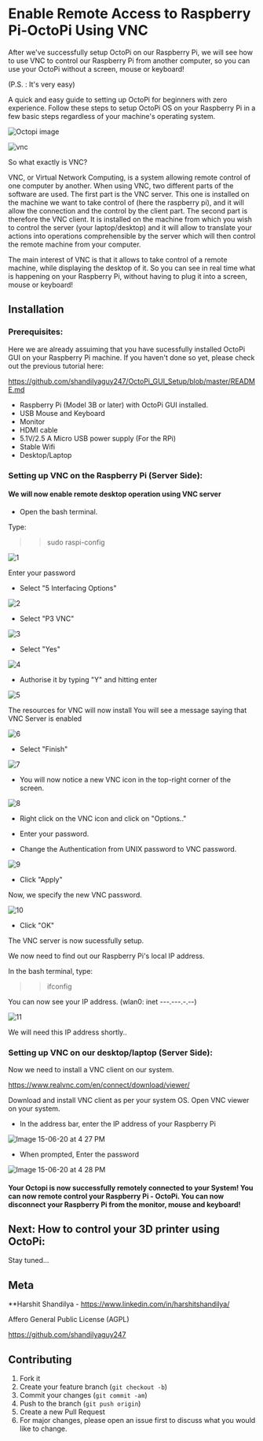 # Enable Remote Access to Raspberry Pi-OctoPi Using VNC
After we've successfully setup OctoPi on our Raspberry Pi, we will see how to use VNC to control our Raspberry Pi from another computer, so you can use your OctoPi without a screen, mouse or keyboard! 

(P.S. : It's very easy)

A quick and easy guide to setting up OctoPi for beginners with zero experience. Follow these steps to setup OctoPi OS on your Raspberry Pi in a few basic steps regardless of your machine's operating system.

![Octopi image](https://user-images.githubusercontent.com/64366648/84556016-58e23580-ad20-11ea-9105-232916981913.jpg)

![vnc](https://user-images.githubusercontent.com/64366648/84674897-d4fc9900-af2b-11ea-9b1c-be0ee10a852d.png)

So what exactly is VNC? 

VNC, or Virtual Network Computing, is a system allowing remote control of one computer by another. When using VNC, two different parts of the software are used.
The first part is the VNC server. This one is installed on the machine we want to take control of (here the raspberry pi), and it will allow the connection and the control by the client part.
The second part is therefore the VNC client. It is installed on the machine from which you wish to control the server (your laptop/desktop) and it will allow to translate your actions into operations comprehensible by the server which will then control the remote machine from your computer.

The main interest of VNC is that it allows to take control of a remote machine, while displaying the desktop of it. So you can see in real time what is happening on your Raspberry Pi, without having to plug it into a screen, mouse or keyboard!

## Installation

### Prerequisites:

Here we are already assuiming that you have sucessfully installed OctoPi GUI on your Raspberry Pi machine. If you haven't done so yet, please check out the previous tutorial here: 

https://github.com/shandilyaguy247/OctoPi_GUI_Setup/blob/master/README.md

* Raspberry Pi (Model 3B or later) with OctoPi GUI installed.
* USB Mouse and Keyboard
* Monitor 
* HDMI cable
* 5.1V/2.5 A Micro USB power supply (For the RPi)
* Stable Wifi
* Desktop/Laptop

### Setting up VNC on the Raspberry Pi (Server Side):

#### We will now enable remote desktop operation using VNC server

* Open the bash terminal.

Type:

>> sudo raspi-config

![1](https://user-images.githubusercontent.com/64366648/84674994-f2316780-af2b-11ea-9f01-396d8d1bb1ad.png)

Enter your password

* Select "5 Interfacing Options"

![2](https://user-images.githubusercontent.com/64366648/84675044-01181a00-af2c-11ea-879c-980b4b54b191.png)

* Select "P3 VNC"

![3](https://user-images.githubusercontent.com/64366648/84675092-10976300-af2c-11ea-8791-62401a115eb7.png)

* Select "Yes"
  
![4](https://user-images.githubusercontent.com/64366648/84675132-2016ac00-af2c-11ea-92f3-0ca782f889f1.png)

* Authorise it by typing "Y" and hitting enter

![5](https://user-images.githubusercontent.com/64366648/84675254-463c4c00-af2c-11ea-8ef2-466700144105.png)

The resources for VNC will now install
You will see a message saying that VNC Server is enabled

![6](https://user-images.githubusercontent.com/64366648/84675337-679d3800-af2c-11ea-89ff-b106f0d45ccf.png)

* Select "Finish"
  
![7](https://user-images.githubusercontent.com/64366648/84675379-7683ea80-af2c-11ea-9250-5a5d7fa6025b.png)

* You will now notice a new VNC icon in the top-right corner of the screen.

![8](https://user-images.githubusercontent.com/64366648/84675426-83a0d980-af2c-11ea-861c-7eb844c49b61.png)

* Right click on the VNC icon and click on "Options.."

* Enter your password.

* Change the Authentication from UNIX password to VNC password.

![9](https://user-images.githubusercontent.com/64366648/84675470-961b1300-af2c-11ea-93dd-bf17aa1dd20f.png)

* Click "Apply"

Now, we specify the new VNC password.

![10](https://user-images.githubusercontent.com/64366648/84675585-be0a7680-af2c-11ea-8c67-9bbfd5219b10.png)

* Click "OK"

The VNC server is now sucessfully setup.

We now need to find out our Raspberry Pi's local IP address.

In the bash terminal, type:

>> ifconfig

You can now see your IP address. (wlan0: inet ---.---.-.--)

![11](https://user-images.githubusercontent.com/64366648/84675710-edb97e80-af2c-11ea-8823-91dfff217e17.png)

We will need this IP address shortly..


### Setting up VNC on our desktop/laptop (Server Side):

Now we need to install a VNC client on our system.

https://www.realvnc.com/en/connect/download/viewer/

Download and install VNC client as per your system OS.
Open VNC viewer on your system.

* In the address bar, enter the IP address of your Raspberry Pi

![Image 15-06-20 at 4 27 PM](https://user-images.githubusercontent.com/64366648/84675860-1e011d00-af2d-11ea-86ee-450febae03a9.jpeg)

* When prompted, Enter the password

![Image 15-06-20 at 4 28 PM](https://user-images.githubusercontent.com/64366648/84675917-2c4f3900-af2d-11ea-8e0c-6ae0d13f23f3.jpeg)

#### Your Octopi is now successfully remotely connected to your System! You can now remote control your Raspberry Pi - OctoPi. You can now disconnect your Raspberry Pi from the monitor, mouse and keyboard!

## Next: How to control your 3D printer using OctoPi:

Stay tuned...

## Meta

**Harshit Shandilya - https://www.linkedin.com/in/harshitshandilya/ 

Affero General Public License (AGPL)

https://github.com/shandilyaguy247

## Contributing

1. Fork it
2. Create your feature branch (`git checkout -b`)
3. Commit your changes (`git commit -am`)
4. Push to the branch (`git push origin`)
5. Create a new Pull Request
6. For major changes, please open an issue first to discuss what you would like to change.
